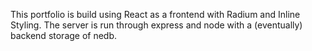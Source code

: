 This portfolio is build using React as a frontend with Radium and Inline Styling. The server is run through express and node with a (eventually) backend storage of nedb.
